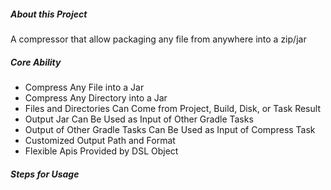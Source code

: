 ##### About this Project

A compressor that allow packaging any file from anywhere into a zip/jar

##### Core Ability

- Compress Any File into a Jar
- Compress Any Directory into a Jar
- Files and Directories Can Come from Project, Build, Disk, or Task Result
- Output Jar Can Be Used as Input of Other Gradle Tasks
- Output of Other Gradle Tasks Can Be Used as Input of Compress Task
- Customized Output Path and Format
- Flexible Apis Provided by DSL Object

##### Steps for Usage

